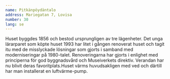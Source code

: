 ```yaml
---
name: Pitkänpöydäntalo
address: Mariegatan 7, Lovisa
number: 30
lang: se
---
```

Huset byggdes 1856 och bestod ursprungligen av tre lägenheter. Det unga lärarparet som köpte huset 1993 har litet i gången renoverat huset och tagit itu med de misslyckade lösningar som gjorts i samband med moderniseringar på 1980-talet. Renoveringarna har gjorts i enlighet med principerna för god byggnadsvård och Museiverkets direktiv. Verandan har nu blivit deras favoritplats.Huset värms huvudsakligen med ved och därtill har man installerat en luftvärme-pump.